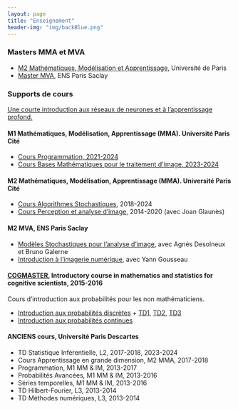```yaml
---
layout: page
title: "Enseignement"
header-img: "img/backBlue.png"
---
```


### Masters MMA et MVA

* [M2 Mathématiques,  Modélisation et Apprentissage](https://www.math-info.parisdescartes.fr/master-mathematiques-et-applications/specialite-mathematiques-modelisation-apprentissage/),  Université de Paris
* [Master MVA](https://www.master-mva.com/), ENS Paris Saclay

### Supports de cours

[Une courte introduction aux réseaux de neurones et à l’apprentissage profond.](http://helios.mi.parisdescartes.fr/~ebirmele/depots/Enseignements/GrandeDimension/neural_networks.pdf) 

#### M1 Mathématiques, Modélisation, Apprentissage (MMA). Université Paris Cité

* [Cours Programmation, 2021-2024](m1-mma-programmation.md)
* [Cours Bases Mathématiques pour le traitement d'image, 2023-2024](m1-mma-baseimage.md)

#### M2 Mathématiques, Modélisation, Apprentissage (MMA). Université Paris Cité

* [Cours Algorithmes Stochastiques](m2-mm-algorithmes-stochastiques.md), 2018-2024
* [Cours Perception et analyse d’image](m2-ti-perception-acquisition-et-analyse-dimage.md), 2014-2020 (avec Joan Glaunès)

#### M2 MVA, ENS Paris Saclay

* [Modèles Stochastiques pour l’analyse d’image](mva-modeles-stochastiques.md), avec Agnès Desolneux et Bruno Galerne
* [Introduction à l’imagerie numérique](mva-introduction-a-limagerie-numerique.md), avec Yann Gousseau

#### [COGMASTER](http://sapience.dec.ens.fr/cogmaster/www/), Introductory course in mathematics and statistics for cognitive scientists, 2015-2016

Cours d’introduction aux probabilités pour les non mathématiciens.

* [Introduction aux probabilités discrètes](http://www.math-info.univ-paris5.fr/~jdelon/enseignement/cogmaster/cogmaster_probas_discretes.pdf) + [TD1](http://www.math-info.univ-paris5.fr/~jdelon/enseignement/cogmaster/TD1_corrige.pdf), [TD2](http://www.math-info.univ-paris5.fr/~jdelon/enseignement/cogmaster/TD2_corrige.pdf), [TD3](http://www.math-info.univ-paris5.fr/~jdelon/enseignement/cogmaster/TD3_corrige.pdf)
* [Introduction aux probabilités continues](http://www.math-info.univ-paris5.fr/~jdelon/enseignement/cogmaster/cogmaster_probas_continues.pdf)

#### ANCIENS cours, Université Paris Descartes

* TD Statistique Inférentielle, L2, 2017-2018, 2023-2024
* Cours Apprentissage en grande dimension, M2 MMA, 2017-2018
* Programmation, M1 MM & IM, 2013-2017
* Probabilités Avancées, M1 MM & IM, 2013-2016
* Séries temporelles, M1 MM & IM, 2013-2016
* TD Hilbert-Fourier, L3, 2013-2014
* TD Méthodes numériques, L3, 2013-2014
